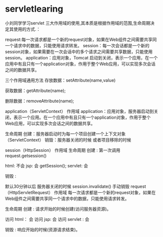 # servletlearing
小刘同学学习servlet
三大作用域的使用,其本质是根据作用域的范围,生命周期决定其使用的方式.：

request:每一次请求都是一个新的request对象，如果在Web组件之间需要共享同一个请求中的数据，只能使用请求转发。
session：每一次会话都是一个新的session对象，如果需要在一次会话中的多个请求之间需要共享数据，只能使用session。
application：应用对象，Tomcat 启动到关闭，表示一个应用，在一个应用中有且只有一个application对象，作用于整个Web应用，可以实现多次会话之间的数据共享。

三个作用域通用方法
存放数据：setAttribute(name,value)

获取数据：getAttribute(name);

删除数据：removeAttribute(name);


application（ServletContext）
作用域
application：应用对象，服务器启动到关闭，表示一个应用。在一个应用中有且只有一个application对象，作用于整个Web应用，可以实现多次会话之间的数据共享。

生命周期
创建：服务器启动时为每一个项目创建一个上下文对象（ServletContext）
销毁：服务器关闭的时候 或者项目移除的时候

session（HttpSession）
作用域
生命周期
创建 : 第一次调用 request.getsession()

html: 不会
jsp: 会 getSession();
servlet: 会

销毁 :

默认30分钟以后
服务器关闭的时候
session.invalidate() 手动销毁
request（HttpServletRequest）
作用域
每一次请求都是一个新的request对象，如果在Web组件之间需要共享同一个请求中的数据，只能使用请求转发。

生命周期
创建 : 请求开始的时候创建(访问服务器资源)。

访问 html： 会
访问 jsp: 会
访问 servlet : 会

销毁 : 响应开始的时候(资源请求结束)。